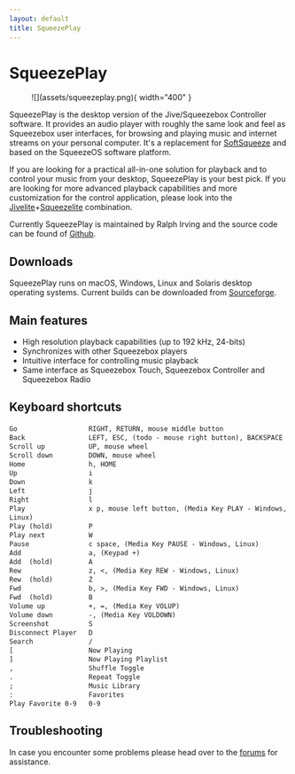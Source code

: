 ```yaml
---
layout: default
title: SqueezePlay
---
```


# SqueezePlay

<figure markdown="span">
  ![](assets/squeezeplay.png){ width="400" }
</figure>

SqueezePlay is the desktop version of the Jive/Squeezebox Controller software. It provides an audio player with roughly the same look and feel as Squeezebox user interfaces, for browsing and playing music and internet streams on your personal computer. It's a replacement for [SoftSqueeze](softsqueeze.md) and based on the SqueezeOS software platform. 

If you are looking for a practical all-in-one solution for playback and to control your music from your desktop, SqueezePlay is your best pick. If you are looking for more advanced playback capabilities and more customization for the control application, please look into the [Jivelite](jivelite.md)+[Squeezelite](squeezelite.md) combination.

Currently SqueezePlay is maintained by Ralph Irving and the source code can be found of [Github](https://github.com/ralph-irving/squeezeplay).

## Downloads

SqueezePlay runs on macOS, Windows, Linux and Solaris desktop operating systems. Current builds can be downloaded from [Sourceforge](https://sourceforge.net/projects/lmsclients/files/squeezeplay/).

## Main features

- High resolution playback capabilities (up to 192 kHz, 24-bits)
- Synchronizes with other Squeezebox players
- Intuitive interface for controlling music playback
- Same interface as Squeezebox Touch, Squeezebox Controller and Squeezebox Radio

## Keyboard shortcuts

```
Go					RIGHT, RETURN, mouse middle button
Back				LEFT, ESC, (todo - mouse right button), BACKSPACE
Scroll up			UP, mouse wheel
Scroll down			DOWN, mouse wheel
Home				h, HOME
Up					i
Down				k
Left				j
Right				l
Play				x p, mouse left button, (Media Key PLAY - Windows, Linux)
Play (hold)			P
Play next			W
Pause				c space, (Media Key PAUSE - Windows, Linux)
Add					a, (Keypad +)
Add  (hold)			A
Rew					z, <, (Media Key REW - Windows, Linux)
Rew  (hold)			Z
Fwd					b, >, (Media Key FWD - Windows, Linux)
Fwd  (hold)			B
Volume up			+, =, (Media Key VOLUP)
Volume down			-, (Media Key VOLDOWN)
Screenshot			S
Disconnect Player	D
Search				/
[					Now Playing
]					Now Playing Playlist
,					Shuffle Toggle
.					Repeat Toggle
;					Music Library
:					Favorites
Play Favorite 0-9	0-9
```

## Troubleshooting

In case you encounter some problems please head over to the [forums](https://forums.slimdevices.com/forum/user-forums/general-discussion/93838-squeezeplay-for-windows-with-asio-directsound-wasapi-and-wdmks-device-support) for assistance. 
